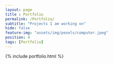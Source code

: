 ```yaml
--- 
layout: page
title : Portfolio 
permalink: /Portfolio/
subtitle: "Projects I am working on" 
hide: false
feature-img: "assets/img/pexels/computer.jpeg"
position: 4
tags: [Portfolio]
---
```


{% include portfolio.html %}
